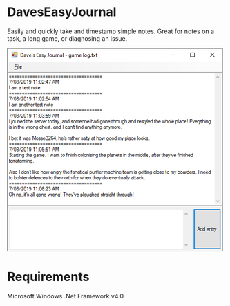 # DavesEasyJournal
 Easily and quickly take and timestamp simple notes. Great for notes on a task, a long game, or diagnosing an issue.

![Screenshot](doc/DavesEaseJournal%20v0.1%20main%20form.png?raw=true "Title")

# Requirements
Microsoft Windows
.Net Framework v4.0
